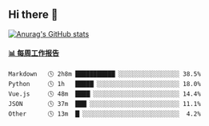 ## Hi there 👋

[![Anurag's GitHub stats](https://github-readme-stats-orilights.vercel.app/api?username=orilights)](https://github.com/anuraghazra/github-readme-stats)

<!--
**OriLight152/OriLight152** is a ✨ _special_ ✨ repository because its `README.md` (this file) appears on your GitHub profile.

Here are some ideas to get you started:

- 🔭 I’m currently working on ...
- 🌱 I’m currently learning ...
- 👯 I’m looking to collaborate on ...
- 🤔 I’m looking for help with ...
- 💬 Ask me about ...
- 📫 How to reach me: ...
- 😄 Pronouns: ...
- ⚡ Fun fact: ...
-->

<!-- waka-box start -->
#### <a href="https://gist.github.com/92c8d5b388768c10efcba86e82b7c4fb" target="_blank">📊 每周工作报告</a>
```text
Markdown   🕓 2h8m ███████████▏░░░░░░░░░░░░░░░░░ 38.5%
Python     🕓 1h   █████▏░░░░░░░░░░░░░░░░░░░░░░░ 18.0%
Vue.js     🕓 48m  ████▏░░░░░░░░░░░░░░░░░░░░░░░░ 14.4%
JSON       🕓 37m  ███▏░░░░░░░░░░░░░░░░░░░░░░░░░ 11.1%
Other      🕓 13m  █▏░░░░░░░░░░░░░░░░░░░░░░░░░░░  4.2%
```
<!-- Powered by https://github.com/journey-ad/waka-box-go . -->
<!-- waka-box end -->
